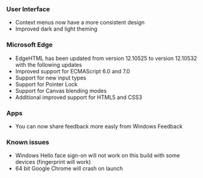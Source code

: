 ### User Interface
- Context menus now have a more consistent design
- Improved dark and light theming

### Microsoft Edge
- EdgeHTML has been updated from version 12.10525 to version 12.10532 with the following updates
 - Improved support for ECMAScript 6.0 and 7.0
 - Support for new input types
 - Support for Pointer Lock
 - Support for Canvas blending modes
 - Additional improved support for HTML5 and CSS3

### Apps
- You can now share feedback more easly from Windows Feedback

### Known issues
- Windows Hello face sign-on will not work on this build with some devices (fingerprint will work)
- 64 bit Google Chrome will crash on launch